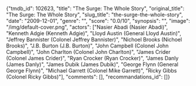{"tmdb_id": 102623, "title": "The Surge: The Whole Story", "original_title": "The Surge: The Whole Story", "slug_title": "the-surge-the-whole-story", "date": "2009-12-01", "genre": "", "score": "0.0/10", "synopsis": "", "image": "/img/default-cover.png", "actors": ["Nasier Abadi (Nasier Abadi)", "Kenneth Adgie (Kenneth Adgie)", "Lloyd Austin (General Lloyd Austin)", "Jeffrey Bannister (Colonel Jeffrey Bannister)", "Nichoel Brooks (Nichoel Brooks)", "J.B. Burton (J.B. Burton)", "John Campbell (Colonel John Campbell)", "John Charlton (Colonel John Charlton)", "James Crider (Colonel James Crider)", "Ryan Crocker (Ryan Crocker)", "James Danly (James Danly)", "James Dubik (James Dubik)", "George Flynn (General George Flynn)", "Michael Garrett (Colonel Mike Garrett)", "Ricky Gibbs (Colonel Ricky Gibbs)"], "comments": [], "recommandations_id": []}